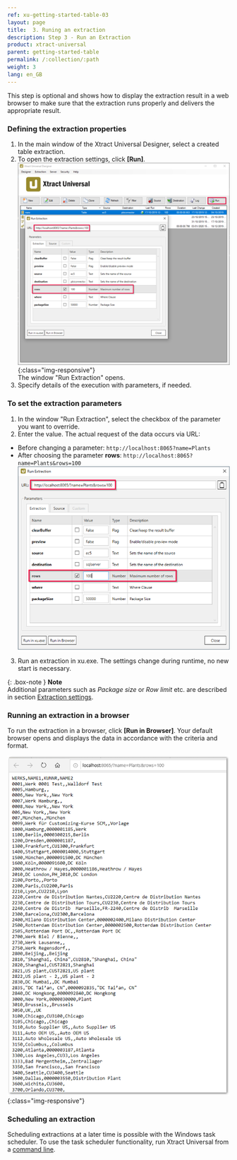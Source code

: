 ```yaml
---
ref: xu-getting-started-table-03
layout: page
title:  3. Runing an extraction
description: Step 3 - Run an Extraction
product: xtract-universal
parent: getting-started-table
permalink: /:collection/:path
weight: 3
lang: en_GB
---
```


This step is optional and shows how to display the extraction result in a web browser to make sure that the extraction runs properly and delivers the appropriate result.

### Defining the extraction properties 

1. In the main window of the Xtract Universal Designer, select a created table extraction.
2. To open the extraction settings, click **[Run]**.<br>
![Run-Table-Extraction](/img/content/Run-Table-Extraction-Plants.png){:class="img-responsive"}<br>
The window "Run Extraction" opens.
3. Specify details of the execution with parameters, if needed. 

### To set the extraction parameters
1. In the window "Run Extraction", select the checkbox of the parameter you want to override.
2. Enter the value. The actual request of the data occurs via URL:
- Before changing a parameter:
`http://localhost:8065?name=Plants`
- After choosing the parameter **rows**:
`http://localhost:8065?name=Plants&rows=100`<br>
![Run-Table-Extraction-param](/img/content/xu/xu_run_extraction_param.png)<br>
3. Run an extraction in xu.exe. The settings change during runtime, no new start is necessary. 

{: .box-note }
**Note** <br> Additional parameters such as *Package size* or *Row limit* etc. are described in section [Extraction settings](https://help.theobald-software.com/en/xtract-universal/table/extraction-settings). 



### Running an extraction in a browser
To run the extraction in a browser, click **[Run in Browser]**. Your default browser opens and displays the data in accordance with the criteria and format. <br>

![Table-Extraction-Browser-Result](/img/content/run_ausgabe_browser_xu.png){:class="img-responsive"}

### Scheduling an extraction

Scheduling extractions at a later time is possible with the Windows task scheduler. To use the task scheduler functionality, run Xtract Universal from a [command line](https://help.theobald-software.com/en/xtract-universal/advanced-techniques/run-from-a-command-line).
